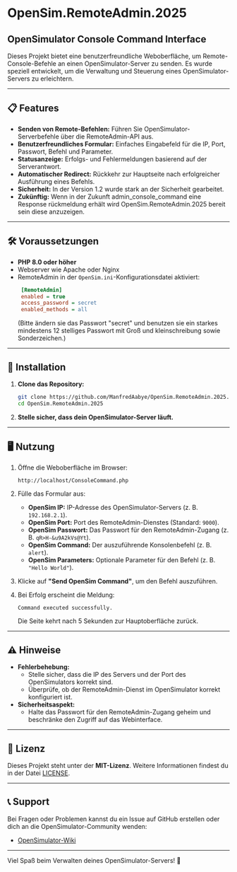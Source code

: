 # OpenSim.RemoteAdmin.2025

## OpenSimulator Console Command Interface

Dieses Projekt bietet eine benutzerfreundliche Weboberfläche, um Remote-Console-Befehle an einen OpenSimulator-Server zu senden. Es wurde speziell entwickelt, um die Verwaltung und Steuerung eines OpenSimulator-Servers zu erleichtern.

---

## 📋 Features

- **Senden von Remote-Befehlen:** 
  Führen Sie OpenSimulator-Serverbefehle über die RemoteAdmin-API aus.
- **Benutzerfreundliches Formular:**
  Einfaches Eingabefeld für die IP, Port, Passwort, Befehl und Parameter.
- **Statusanzeige:**
  Erfolgs- und Fehlermeldungen basierend auf der Serverantwort.
- **Automatischer Redirect:** 
  Rückkehr zur Hauptseite nach erfolgreicher Ausführung eines Befehls.
- **Sicherheit:**
  In der Version 1.2 wurde stark an der Sicherheit gearbeitet.
- **Zukünftig:**
  Wenn in der Zukunft admin_console_command eine Response rückmeldung erhält wird OpenSim.RemoteAdmin.2025 bereit sein diese anzuzeigen.

---

## 🛠️ Voraussetzungen

- **PHP 8.0 oder höher**
- Webserver wie Apache oder Nginx
- RemoteAdmin in der `OpenSim.ini`-Konfigurationsdatei aktiviert:
  ```ini
   [RemoteAdmin]
   enabled = true
   access_password = secret
   enabled_methods = all
  ```
  (Bitte ändern sie das Passwort "secret" und benutzen sie ein starkes mindestens 12 stelliges Passwort mit Groß und kleinschreibung sowie Sonderzeichen.)
---

## 🚀 Installation

1. **Clone das Repository:**
   ```bash
   git clone https://github.com/ManfredAabye/OpenSim.RemoteAdmin.2025.git
   cd OpenSim.RemoteAdmin.2025
   ```
      
3. **Stelle sicher, dass dein OpenSimulator-Server läuft.**

---

## 🖥️ Nutzung

1. Öffne die Weboberfläche im Browser:
   ```bash
   http://localhost/ConsoleCommand.php
   ```

2. Fülle das Formular aus:
   - **OpenSim IP:** IP-Adresse des OpenSimulator-Servers (z. B. `192.168.2.1`).
   - **OpenSim Port:** Port des RemoteAdmin-Dienstes (Standard: `9000`).
   - **OpenSim Passwort:** Das Passwort für den RemoteAdmin-Zugang (z. B. `qR>H-&u9A2kVs@Yt`). 
   - **OpenSim Command:** Der auszuführende Konsolenbefehl (z. B. `alert`).
   - **OpenSim Parameters:** Optionale Parameter für den Befehl (z. B. `"Hello World"`).

3. Klicke auf **"Send OpenSim Command"**, um den Befehl auszuführen.

4. Bei Erfolg erscheint die Meldung:
   ```
   Command executed successfully.
   ```
   Die Seite kehrt nach 5 Sekunden zur Hauptoberfläche zurück.

---

## ⚠️ Hinweise

- **Fehlerbehebung:**
  - Stelle sicher, dass die IP des Servers und der Port des OpenSimulators korrekt sind.
  - Überprüfe, ob der RemoteAdmin-Dienst im OpenSimulator korrekt konfiguriert ist.
- **Sicherheitsaspekt:**
  - Halte das Passwort für den RemoteAdmin-Zugang geheim und beschränke den Zugriff auf das Webinterface.

---

## 🧩 Lizenz

Dieses Projekt steht unter der **MIT-Lizenz**. Weitere Informationen findest du in der Datei [LICENSE](LICENSE).

---

## 📞 Support

Bei Fragen oder Problemen kannst du ein Issue auf GitHub erstellen oder dich an die OpenSimulator-Community wenden:

- [OpenSimulator-Wiki](http://opensimulator.org/wiki)

---

Viel Spaß beim Verwalten deines OpenSimulator-Servers! 🚀
```
